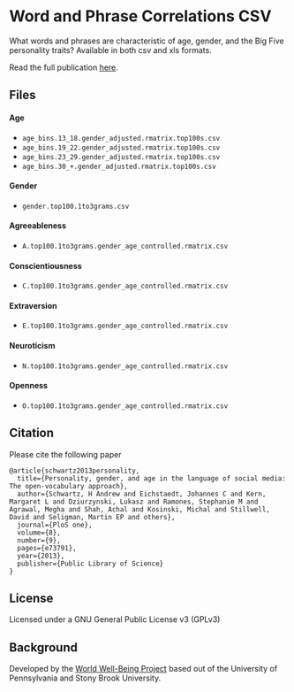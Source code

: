 # Word and Phrase Correlations CSV

What words and phrases are characteristic of age, gender, and the Big Five personality traits? Available in both csv and xls formats.

Read the full publication [here](http://wwbp.org/publications.html#p7). 

## Files

#### Age 
* `age_bins.13_18.gender_adjusted.rmatrix.top100s.csv`
* `age_bins.19_22.gender_adjusted.rmatrix.top100s.csv`
* `age_bins.23_29.gender_adjusted.rmatrix.top100s.csv`
* `age_bins.30_+.gender_adjusted.rmatrix.top100s.csv`

#### Gender

* `gender.top100.1to3grams.csv`

#### Agreeableness

* `A.top100.1to3grams.gender_age_controlled.rmatrix.csv`

#### Conscientiousness

* `C.top100.1to3grams.gender_age_controlled.rmatrix.csv`

#### Extraversion

* `E.top100.1to3grams.gender_age_controlled.rmatrix.csv`

#### Neuroticism

* `N.top100.1to3grams.gender_age_controlled.rmatrix.csv`

#### Openness

* `O.top100.1to3grams.gender_age_controlled.rmatrix.csv`

## Citation

Please cite the following paper 

```
@article{schwartz2013personality,
  title={Personality, gender, and age in the language of social media: The open-vocabulary approach},
  author={Schwartz, H Andrew and Eichstaedt, Johannes C and Kern, Margaret L and Dziurzynski, Lukasz and Ramones, Stephanie M and Agrawal, Megha and Shah, Achal and Kosinski, Michal and Stillwell, David and Seligman, Martin EP and others},
  journal={PloS one},
  volume={8},
  number={9},
  pages={e73791},
  year={2013},
  publisher={Public Library of Science}
}
```

## License

Licensed under a GNU General Public License v3 (GPLv3)

## Background

Developed by the [World Well-Being Project](https://www.wwbp.org) based out of the University of Pennsylvania and Stony Brook University.



